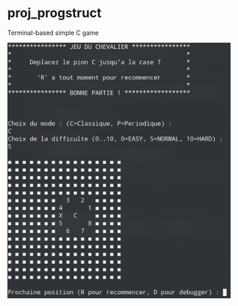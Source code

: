 # proj_progstruct
Terminal-based simple C game

![](https://github.com/Tywacol/proj_progstruct/blob/master/img/menu.png)
